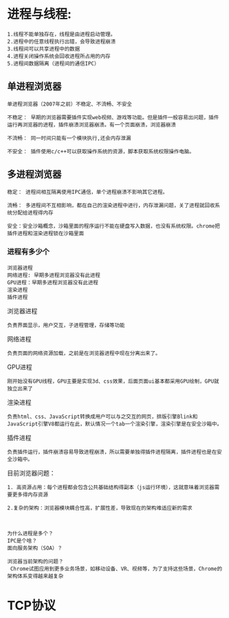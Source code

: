 # 进程与线程:

    1.线程不能单独存在，线程是由进程启动管理。
    2.进程中的任意线程执行出错，会导致进程崩溃
    3.线程间可以共享进程中的数据
    4.进程关闭操作系统会回收进程所占用的内存
    5.进程间数据隔离（进程间的通信IPC）



## 单进程浏览器
    单进程浏览器（2007年之前）不稳定、不流畅、不安全

    不稳定： 早期的浏览器需要插件实现web视频、游戏等功能。但是插件一般容易出问题，插件运行再浏览器的进程，插件崩溃浏览器崩溃。有一个页面崩溃，浏览器崩溃

    不流畅： 同一时间只能有一个模块执行,还会内存泄漏

    不安全： 插件使用c/c++可以获取操作系统的资源，脚本获取系统权限操作电脑。


## 多进程浏览器

    稳定： 进程间相互隔离使用IPC通信，单个进程崩溃不影响其它进程。

    流畅： 多进程间不互相影响，都在自己的渲染进程中进行，内存泄漏问题，关了进程就回收系统分配给进程得内存

    安全：安全沙箱概念，沙箱里面的程序运行不能在硬盘写入数据，也没有系统权限。chrome把插件进程和渲染进程锁在沙箱里面

  ### 进程有多少个

    浏览器进程
    网络进程: 早期多进程浏览器没有此进程
    GPU进程：早期多进程浏览器没有此进程
    渲染进程
    插件进程


浏览器进程

    负责界面显示，用户交互，子进程管理，存储等功能

网络进程

    负责页面的网络资源加载，之前是在浏览器进程中现在分离出来了。

GPU进程

    刚开始没有GPU线程，GPU主要是实现3d、css效果，后面页面ui基本都采用GPU绘制，GPU就独立出来了

渲染进程

    负责html、css、JavaScript转换成用户可以与之交互的网页，排版引擎Blink和JavaScript引擎V8都运行在此，默认情况一个tab一个渲染引擎，渲染引擎是在安全沙箱中。

插件进程

    负责插件运行，插件崩溃容易导致进程崩溃，所以需要单独得插件进程隔离，插件进程也是在安全沙箱中。

目前浏览器问题：

    1. 高资源占用：每个进程都会包含公共基础结构得副本（js运行环境），这就意味着浏览器需要更多得内存资源

    2.复杂的架构：浏览器模块耦合性高，扩展性差，导致现在的架构难适应新的需求



    为什么进程是多个？
    IPC是个啥？
    面向服务架构（SOA）？

    浏览器当前架构的问题？
     Chrome试图应用到更多业务场景，如移动设备、VR、视频等，为了支持这些场景，Chrome的架构体系变得越来越复杂



# TCP协议
